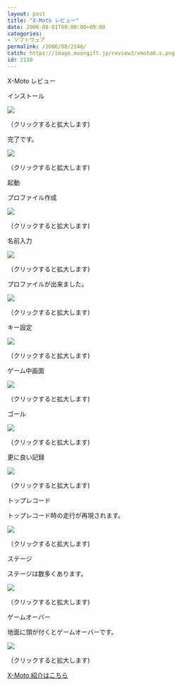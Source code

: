 ```yaml
---
layout: post
title: "X-Moto レビュー"
date: 2006-08-01T09:00:00+09:00
categories:
- ソフトウェア
permalink: /2006/08/2146/
catch: https://image.moongift.jp/review3/xmoto6.s.png
id: 2130
---
```

X-Moto レビュー  
<!--more-->

インストール

  

[![](https://image.moongift.jp/review3/xmoto1.s.png)](https://image.moongift.jp/review3/xmoto1.png)  
  
（クリックすると拡大します)

  

完了です。

  

[![](https://image.moongift.jp/review3/xmoto2.s.png)](https://image.moongift.jp/review3/xmoto2.png)  
  
（クリックすると拡大します)

  

起動

  

プロファイル作成

  

[![](https://image.moongift.jp/review3/xmoto3.s.png)](https://image.moongift.jp/review3/xmoto3.png)  
  
（クリックすると拡大します)

  

名前入力

  

[![](https://image.moongift.jp/review3/xmoto4.s.png)](https://image.moongift.jp/review3/xmoto4.png)  
  
（クリックすると拡大します)

  

プロファイルが出来ました。

  

[![](https://image.moongift.jp/review3/xmoto5.s.png)](https://image.moongift.jp/review3/xmoto5.png)  
  
（クリックすると拡大します)

  

キー設定

  

[![](https://image.moongift.jp/review3/xmoto7.s.png)](https://image.moongift.jp/review3/xmoto7.png)  
  
（クリックすると拡大します)

  

ゲーム中画面

  

[![](https://image.moongift.jp/review3/xmoto6.s.png)](https://image.moongift.jp/review3/xmoto6.png)  
  
（クリックすると拡大します)

  

ゴール

  

[![](https://image.moongift.jp/review3/xmoto8.s.png)](https://image.moongift.jp/review3/xmoto8.png)  
  
（クリックすると拡大します)

  

更に良い記録

  

[![](https://image.moongift.jp/review3/xmoto9.s.png)](https://image.moongift.jp/review3/xmoto9.png)  
  
（クリックすると拡大します)

  

トップレコード

  

トップレコード時の走行が再現されます。

  

[![](https://image.moongift.jp/review3/xmoto10.s.png)](https://image.moongift.jp/review3/xmoto10.png)  
  
（クリックすると拡大します)

  

ステージ

  

ステージは数多くあります。

  

[![](https://image.moongift.jp/review3/xmoto11.s.png)](https://image.moongift.jp/review3/xmoto11.png)  
  
（クリックすると拡大します)

  

ゲームオーバー

  

地面に頭が付くとゲームオーバーです。

  

[![](https://image.moongift.jp/review3/xmoto12.s.png)](https://image.moongift.jp/review3/xmoto12.png)  
  
（クリックすると拡大します)

  

[X-Moto 紹介はこちら](http://oss.moongift.jp/intro/i-2142.html)

